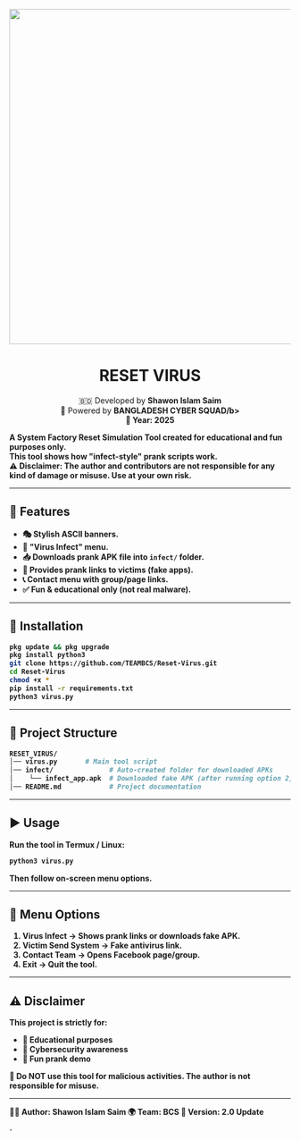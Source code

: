 <p align="center">
  <img src="https://i.postimg.cc/4xZNqBMK/Reset_virus_logo.jpg" width="600"/>
</p>

<h1 align="center">RESET VIRUS</h1>
<p align="center">
  🇧🇩 Developed by <b>Shawon Islam Saim</b><br>
  🚀 Powered by <b>BANGLADESH CYBER SQUAD/b><br>
  📆 Year: 2025
</p>

A **System Factory Reset Simulation Tool** created for **educational and fun purposes only**.  
This tool shows how "infect-style" prank scripts work.  
⚠️ **Disclaimer:** The author and contributors are **not responsible for any kind of damage or misuse**. Use at your own risk.

---

## 📌 Features
- 🎭 Stylish ASCII banners.
- 🦠 "Virus Infect" menu.
- 📥 Downloads prank APK file into `infect/` folder.
- 🔗 Provides prank links to victims (fake apps).
- 📞 Contact menu with group/page links.
- ✅ Fun & educational only (not real malware).

---

## 🚀 Installation

```bash
pkg update && pkg upgrade
pkg install python3 
git clone https://github.com/TEAMBCS/Reset-Virus.git
cd Reset-Virus
chmod +x *
pip install -r requirements.txt
python3 virus.py
````

---

## 📂 Project Structure

```bash
RESET_VIRUS/
│── virus.py       # Main tool script
│── infect/              # Auto-created folder for downloaded APKs
│    └── infect_app.apk  # Downloaded fake APK (after running option 2)
│── README.md            # Project documentation
```

---

## ▶️ Usage

Run the tool in **Termux / Linux**:

```bash
python3 virus.py
```

Then follow on-screen menu options.

---

## 📸 Menu Options

1. **Virus Infect** → Shows prank links or downloads fake APK.
2. **Victim Send System** → Fake antivirus link.
3. **Contact Team** → Opens Facebook page/group.
4. **Exit** → Quit the tool.

---

## ⚠️ Disclaimer

This project is strictly for:

* 🔹 **Educational purposes**
* 🔹 **Cybersecurity awareness**
* 🔹 **Fun prank demo**

🚫 Do **NOT** use this tool for malicious activities.
The author is **not responsible** for misuse.

---

👨‍💻 **Author:** Shawon Islam Saim
🌍 **Team:** BCS
📌 **Version:** 2.0 Update

`
